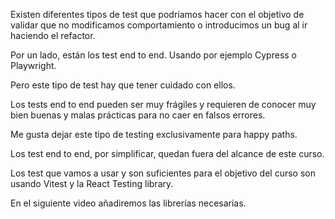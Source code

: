 Existen diferentes tipos de test que podríamos hacer con el objetivo de validar que no modificamos comportamiento o introducimos un bug al ir haciendo el refactor. 

Por un lado, están los test end to end. Usando por ejemplo Cypress o Playwright.

Pero este tipo de test hay que tener cuidado con ellos. 

Los tests end to end pueden ser muy frágiles y requieren de conocer muy bien buenas y malas prácticas para no caer en falsos errores. 

Me gusta dejar este tipo de testing exclusivamente para happy paths.

Los test end to end, por simplificar, quedan fuera del alcance de este curso.

Los test que vamos a usar y son suficientes para el objetivo del curso son usando Vitest y la React Testing library. 

En el siguiente video añadiremos las librerías necesarias.